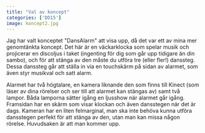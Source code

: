 ```yaml
---
title: "Val av koncept"
categories: ['DD15']
image: koncept2.jpg
---
```


Jag har valt konceptet "DansAlarm" att visa upp, då det var ett av mina mer genomtänkta koncept. Det här är en väckarklocka som spelar musik och projicerar en discoljus i taket (ingenting för dig som går upp tidigare än din sambo), och för att stänga av den måste du utföra tre (eller fler!) danssteg. Dessa danssteg går att ställa in via en touchskärm på sidan av alarmet, som även styr musikval och satt alarm. 

Alarmet har två högtalare, en kamera liknande den som finns till Kinect (som läser av dina rörelser och ser till att alarmet kan stängas av) samt två lampor. Båda lamporna sätter igång en ljusshow när alarmet går igång. Framsidan har en skärm som visar klockan och även dansstegen när det är dags. Kameran har en liten felmarginal, man ska inte behöva kunna utföra dansstegen perfekt för att stänga av den, utan man kan missa någon rörelse. Huvudsaken är att man kommer upp.
